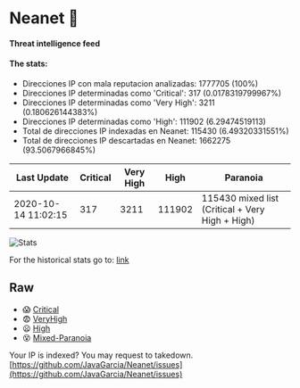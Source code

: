 # Neanet :hocho:
#### Threat intelligence feed
#### The stats:

- Direcciones IP con mala reputacion analizadas: 1777705 (100%)
- Direcciones IP determinadas como 'Critical':  317 (0.0178319799967%)
- Direcciones IP determinadas como 'Very High':  3211 (0.180626144383%)
- Direcciones IP determinadas como 'High':  111902 (6.29474519113)
- Total de direcciones IP indexadas en Neanet:  115430 (6.49320331551%)
- Total de direcciones IP descartadas en Neanet:  1662275 (93.5067966845%)

| Last Update | Critical | Very High | High | Paranoia |
| --- | --- | --- | --- | --- |
| 2020-10-14 11:02:15 | 317 | 3211 | 111902 | 115430 mixed list (Critical + Very High + High)|

![Stats](https://docs.google.com/spreadsheets/d/e/2PACX-1vSnaNMIXVabIpDJjufMlzH7poXnshF3mgd8Is1g9ytUEzVsP5my4Trn8f-xkoLLQ38xpL3HtmUexLo6/pubchart?oid=501124687&format=image)

For the historical stats go to: [link](/stats.csv)
## Raw
- :scream: [Critical](https://raw.githubusercontent.com/JavaGarcia/Neanet/master/blacklists/neanet_critical.txt)
- :fearful: [VeryHigh](https://raw.githubusercontent.com/JavaGarcia/Neanet/master/blacklists/neanet_veryHigh.txtt)
- :frowning: [High](https://raw.githubusercontent.com/JavaGarcia/Neanet/master/blacklists/neanet_high.txt)
- :dizzy_face: [Mixed-Paranoia](https://raw.githubusercontent.com/JavaGarcia/Neanet/master/blacklists/neanet_all.txt)


Your IP is indexed? You may request to takedown. [https://github.com/JavaGarcia/Neanet/issues](https://github.com/JavaGarcia/Neanet/issues)






























































































































































































































































































































































































































































































































































































































































































































































































































































































































































































































































































































































































































































































































































































































































